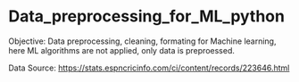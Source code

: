 # Data_preprocessing_for_ML_python

Objective: Data preprocessing, cleaning, formating for Machine learning, here ML algorithms are not applied, only data is preproessed.

Data Source: https://stats.espncricinfo.com/ci/content/records/223646.html
